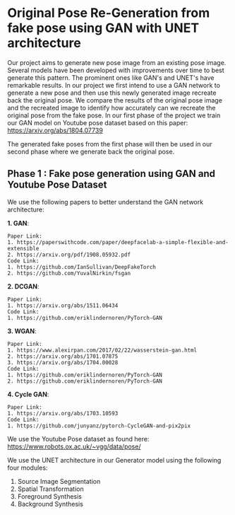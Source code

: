 # **Original Pose Re-Generation from fake pose using GAN with UNET architecture**

Our project aims to generate new pose image from an existing pose image. Several models have been developed with improvements over time to best generate this pattern. The prominent ones like GAN's and UNET's have remarkable results. In our project we first intend to use a GAN network to generate a new pose and then use this newly generated image recreate back the original pose. We compare the results of the original pose image and the recreated image to identify how accurately can we recreate the original pose from the fake pose. In our first phase of the project we train our GAN model on Youtube pose dataset based on this paper: https://arxiv.org/abs/1804.07739 

The generated fake poses from the first phase will then be used in our second phase where we generate back the original pose. 

## **Phase 1** : Fake pose generation using GAN and Youtube Pose Dataset

We use the following papers to better understand the GAN network architecture: 

**1. GAN**: 
```
Paper Link:
1. https://paperswithcode.com/paper/deepfacelab-a-simple-flexible-and-extensible
2. https://arxiv.org/pdf/1908.05932.pdf
Code Link:
1. https://github.com/IanSullivan/DeepFakeTorch
2. https://github.com/YuvalNirkin/fsgan
```
**2. DCGAN**:
```
Paper Link:
1. https://arxiv.org/abs/1511.06434
Code Link:
1. https://github.com/eriklindernoren/PyTorch-GAN
```
**3. WGAN**:
```
Paper Link:
1. https://www.alexirpan.com/2017/02/22/wasserstein-gan.html
2. https://arxiv.org/abs/1701.07875
3. https://arxiv.org/abs/1704.00028
Code Link:
1. https://github.com/eriklindernoren/PyTorch-GAN
2. https://github.com/eriklindernoren/PyTorch-GAN
```

**4. Cycle GAN**:
```
Paper Link:
1. https://arxiv.org/abs/1703.10593
Code Link:
1. https://github.com/junyanz/pytorch-CycleGAN-and-pix2pix
```

We use the Youtube Pose dataset as found here: https://www.robots.ox.ac.uk/~vgg/data/pose/ 

We use the UNET architecture in our Generator model using the following four modules:

1. Source Image Segmentation
2. Spatial Transformation
3. Foreground Synthesis
4. Background Synthesis

